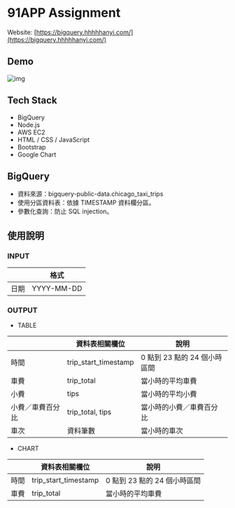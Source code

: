 # 91APP Assignment

Website: [https://bigquery.hhhhhanyi.com/](https://bigquery.hhhhhanyi.com/)

## Demo
![img](https://i.imgur.com/0tQJ0qv.png)


## Tech Stack
- BigQuery
- Node.js
- AWS EC2
- HTML / CSS / JavaScript
- Bootstrap
- Google Chart

## BigQuery
- 資料來源：bigquery-public-data.chicago_taxi\_trips
- 使用分區資料表：依據 TIMESTAMP 資料欄分區。
- 參數化查詢：防止 SQL injection。

## 使用說明
### INPUT

|        | 格式             | 
| ------ | ----------      | 
| 日期   | YYYY-MM-DD | 

### OUTPUT
- TABLE

|       | 資料表相關欄位             | 說明                       | 
| ------ | -----------------------  | ------------------------- | 
| 時間    | trip_start\_timestamp   | 0 點到 23 點的 24 個小時區間 | 
| 車費    | trip_total              | 當小時的平均車費             | 
| 小費    | tips                    | 當小時的平均小費             | 
| 小費／車費百分比 | trip_total, tips | 當小時的小費／車費百分比      | 
| 車次    | 資料筆數                 | 當小時的車次                 | 

- CHART

|       | 資料表相關欄位             | 說明                       | 
| ------ | -----------------------  | ------------------------- | 
| 時間    | trip_start\_timestamp   | 0 點到 23 點的 24 個小時區間 | 
| 車費    | trip_total              | 當小時的平均車費             | 
